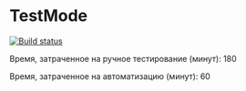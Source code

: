 # TestMode
[![Build status](https://ci.appveyor.com/api/projects/status/4jv0rq5ipagwpcb9?svg=true)](https://ci.appveyor.com/project/KateKomratova/testmode)

Время, затраченное на ручное тестирование (минут): 180

Время, затраченное на автоматизацию (минут): 60